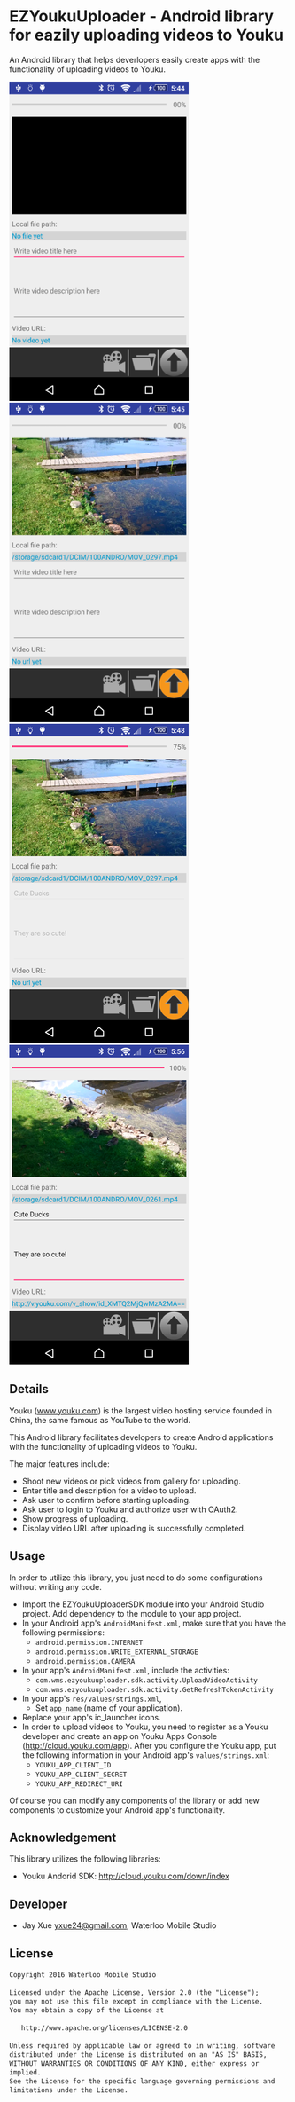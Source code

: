 # EZYoukuUploader - Android library for eazily uploading videos to Youku

An Android library that helps deverlopers easily create apps with the functionality of uploading videos to Youku.

![Demo Screenshot 1](https://github.com/jayxue/EZYoukuUploader/blob/master/EZYoukuUploaderSDK/src/main/res/raw/screenshot_1.png)
![Demo Screenshot 2](https://github.com/jayxue/EZYoukuUploader/blob/master/EZYoukuUploaderSDK/src/main/res/raw/screenshot_2.png)
![Demo Screenshot 3](https://github.com/jayxue/EZYoukuUploader/blob/master/EZYoukuUploaderSDK/src/main/res/raw/screenshot_3.png)
![Demo Screenshot 3](https://github.com/jayxue/EZYoukuUploader/blob/master/EZYoukuUploaderSDK/src/main/res/raw/screenshot_4.png)

Details
-------
Youku (www.youku.com) is the largest video hosting service founded in China, the same famous as YouTube to the world.

This Android library facilitates developers to create Android applications with the functionality of uploading videos to Youku.

The major features include:
* Shoot new videos or pick videos from gallery for uploading.
* Enter title and description for a video to upload.
* Ask user to confirm before starting uploading.
* Ask user to login to Youku and authorize user with OAuth2.
* Show progress of uploading.
* Display video URL after uploading is successfully completed.

Usage
-----

In order to utilize this library, you just need to do some configurations without writing any code.

* Import the EZYoukuUploaderSDK module into your Android Studio project. Add dependency to the module to your app project.
* In your Android app's ```AndroidManifest.xml```, make sure that you have the following permissions:
  * ```android.permission.INTERNET```
  * ```android.permission.WRITE_EXTERNAL_STORAGE```
  * ```android.permission.CAMERA```
* In your app's ```AndroidManifest.xml```, include the activities:
  * ```com.wms.ezyoukuuploader.sdk.activity.UploadVideoActivity```
  * ```com.wms.ezyoukuuploader.sdk.activity.GetRefreshTokenActivity```
* In your app's ```res/values/strings.xml```,
  * Set ```app_name``` (name of your application).
* Replace your app's ic_launcher icons.
* In order to upload videos to Youku, you need to register as a Youku developer and create an app on Youku Apps Console (http://cloud.youku.com/app). After you configure the Youku app, put the following information in your Android app's ```values/strings.xml```:
  * ```YOUKU_APP_CLIENT_ID```
  * ```YOUKU_APP_CLIENT_SECRET```
  * ```YOUKU_APP_REDIRECT_URI```
 
Of course you can modify any components of the library or add new components to customize your Android app's functionality.

Acknowledgement
---------------

This library utilizes the following libraries:
* Youku Andorid SDK: http://cloud.youku.com/down/index

Developer
---------
* Jay Xue <yxue24@gmail.com>, Waterloo Mobile Studio

License
-------

    Copyright 2016 Waterloo Mobile Studio

    Licensed under the Apache License, Version 2.0 (the "License");
    you may not use this file except in compliance with the License.
    You may obtain a copy of the License at

       http://www.apache.org/licenses/LICENSE-2.0

    Unless required by applicable law or agreed to in writing, software
    distributed under the License is distributed on an "AS IS" BASIS,
    WITHOUT WARRANTIES OR CONDITIONS OF ANY KIND, either express or implied.
    See the License for the specific language governing permissions and
    limitations under the License.